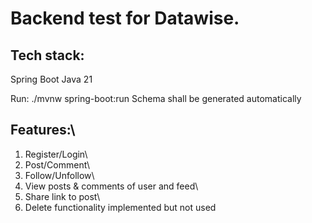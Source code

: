 # Backend test for Datawise.

## Tech stack:
Spring Boot
Java 21

Run: ./mvnw spring-boot:run
Schema shall be generated automatically

## Features:\
1. Register/Login\
2. Post/Comment\
3. Follow/Unfollow\
4. View posts & comments of user and feed\
5. Share link to post\
6. Delete functionality implemented but not used
